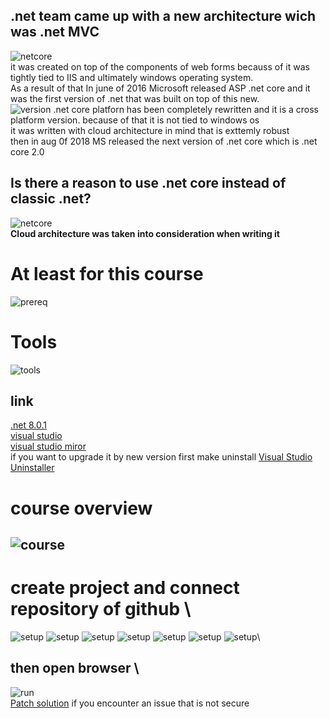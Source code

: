 ##  .net team came up with  a new architecture wich was .net MVC
![netcore](img/roadmap.png) \
it was created on top of the components of web forms becauss of it was tightly tied to IIS and ultimately windows operating system.\
As a result of that In june of 2016 Microsoft released ASP .net core  and it was the first version of .net that was built on top of this new.\
![version](img/version.png)
.net core platforn has been completely rewritten and it is a cross platform version. because of that it is not tied to windows os\
it was written with cloud architecture in mind that is exttemly robust\
then in aug 0f 2018 MS released the next version of .net core which is .net core 2.0 

## Is there a reason to use .net core instead of classic .net?
![netcore](img/dotnetcore.png)\
**Cloud architecture was taken into consideration when writing it**

# At least for this course 
![prereq](img/prerequisit.png)

# Tools
![tools](img/tools.png)
## link
[.net 8.0.1](https://dotnet.microsoft.com/en-us/download/dotnet/8.0)\
[visual studio](https://visualstudio.microsoft.com/downloads/)\
[visual studio miror](https://soft98.ir/263-Visual-Studio.html)\
if you want to upgrade it by new version first make uninstall
 [Visual Studio Uninstaller](https://p30download.ir/fa/entry/70750/visual-studio-uninstaller)
# course overview
![course](img/courseOverview.png)
---
# create project and connect repository of github \
 ![setup](img/setup.png)
 ![setup](img/setup2.png)
 ![setup](img/setup3.png)
 ![setup](img/setup4.png)
 ![setup](img/setup5.png)
 ![setup](img/setup6.png)
 ![setup](img/setup7.png)\
 ## then open browser \
 ![run](img/https.png) \
 [Patch solution](https/readme.md) if you encounter an issue that is not secure